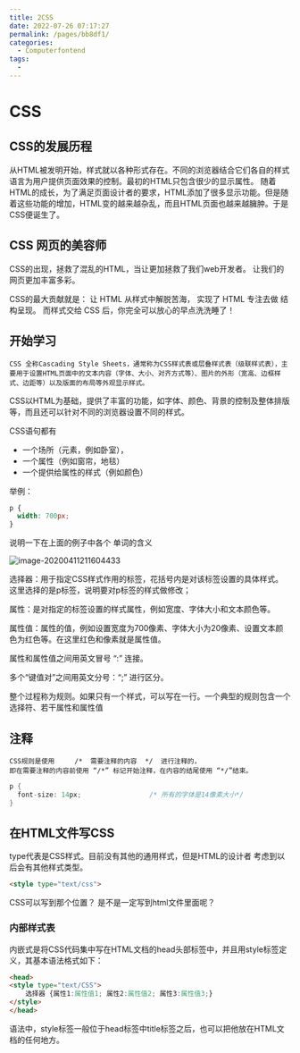 ```yaml
---
title: 2CSS
date: 2022-07-26 07:17:27
permalink: /pages/bb8df1/
categories:
  - Computerfontend
tags:
  - 
---
```

# CSS


## CSS的发展历程

从HTML被发明开始，样式就以各种形式存在。不同的浏览器结合它们各自的样式语言为用户提供页面效果的控制。最初的HTML只包含很少的显示属性。
随着HTML的成长，为了满足页面设计者的要求，HTML添加了很多显示功能。但是随着这些功能的增加，HTML变的越来越杂乱，而且HTML页面也越来越臃肿。于是CSS便诞生了。

## CSS 网页的美容师

CSS的出现，拯救了混乱的HTML，当让更加拯救了我们web开发者。 让我们的网页更加丰富多彩。

CSS的最大贡献就是：  让 HTML 从样式中解脱苦海，  实现了 HTML 专注去做 结构呈现。 而样式交给 CSS 后，你完全可以放心的早点洗洗睡了！


## 开始学习

	CSS 全称Cascading Style Sheets，通常称为CSS样式表或层叠样式表（级联样式表），主要用于设置HTML页面中的文本内容（字体、大小、对齐方式等）、图片的外形（宽高、边框样式、边距等）以及版面的布局等外观显示样式。

CSS以HTML为基础，提供了丰富的功能，如字体、颜色、背景的控制及整体排版等，而且还可以针对不同的浏览器设置不同的样式。


CSS语句都有

* 一个场所（元素，例如卧室），
* 一个属性（例如窗帘，地毯）
* 一个提供给属性的样式（例如颜色）

举例：

```css
p {
  width: 700px;
}
```

说明一下在上面的例子中各个 单词的含义

![image-20200411211604433](assets/image-20200411211604433.png)

选择器：用于指定CSS样式作用的标签，花括号内是对该标签设置的具体样式。这里选择的是p标签，说明要对p标签的样式做修改；

属性：是对指定的标签设置的样式属性，例如宽度、字体大小和文本颜色等。

属性值：属性的值，例如设置宽度为700像素、字体大小为20像素、设置文本颜色为红色等。在这里红色和像素就是属性值。

属性和属性值之间用英文冒号 “:” 连接。

多个“键值对”之间用英文分号：“;” 进行区分。

整个过程称为规则。如果只有一个样式，可以写在一行。一个典型的规则包含一个选择符、若干属性和属性值

## 注释

```
CSS规则是使用     /*  需要注释的内容  */  进行注释的，
即在需要注释的内容前使用 “/*” 标记开始注释，在内容的结尾使用 “*/”结束。
```

```csharp
p {
  font-size: 14px;                 /* 所有的字体是14像素大小*/
}
```

## 在HTML文件写CSS

type代表是CSS样式。目前没有其他的通用样式，但是HTML的设计者 考虑到以后会有其他样式类型。

```html
<style type="text/css">
```

CSS可以写到那个位置？ 是不是一定写到html文件里面呢？

### 内部样式表

内嵌式是将CSS代码集中写在HTML文档的head头部标签中，并且用style标签定义，其基本语法格式如下：

```html
<head>
<style type="text/CSS">
    选择器 {属性1:属性值1; 属性2:属性值2; 属性3:属性值3;}
</style>
</head>
```

语法中，style标签一般位于head标签中title标签之后，也可以把他放在HTML文档的任何地方。